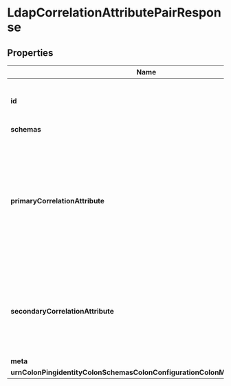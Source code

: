 

# LdapCorrelationAttributePairResponse


## Properties

| Name | Type | Description | Notes |
|------------ | ------------- | ------------- | -------------|
|**id** | **String** | Name of the LDAP Correlation Attribute Pair |  |
|**schemas** | **List&lt;EnumldapCorrelationAttributePairSchemaUrn&gt;** |  |  [optional] |
|**primaryCorrelationAttribute** | **String** | The LDAP attribute from the base SCIM Resource Type whose value will be used to match objects in the Correlated LDAP Data View. |  |
|**secondaryCorrelationAttribute** | **String** | The LDAP attribute from the Correlated LDAP Data View whose value will be matched. |  |
|**meta** | [**MetaMeta**](MetaMeta.md) |  |  [optional] |
|**urnColonPingidentityColonSchemasColonConfigurationColonMessagesColon20** | [**MetaUrnPingidentitySchemasConfigurationMessages20**](MetaUrnPingidentitySchemasConfigurationMessages20.md) |  |  [optional] |



